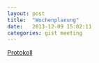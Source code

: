 ```yaml
---
layout: post
title:  "Wochenplanung"
date:   2013-12-09 15:02:11
categories: gist meeting
---
```


<a href="https://gist.github.com/dantz/718c59d3dfbc9644d1bf">Protokoll</a>